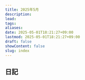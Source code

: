 ```yaml
---
title: 2025年5月
description: 
lead: 
tags: 
aliases: 
date: 2025-05-01T18:21:27+09:00
lastmod: 2025-05-01T18:21:27+09:00
draft: false
showContent: false
slug: index
---
```

## 日記
